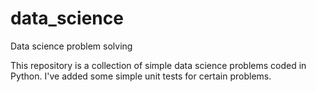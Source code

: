 # data_science
Data science problem solving

This repository is a collection of simple data science problems coded in Python. I've added some simple unit tests for certain problems. 
